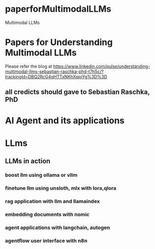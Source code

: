 # paperforMultimodalLLMs
Multimodal LLMs


# Papers for Understanding Multimodal LLMs
Please refer the blog at https://www.linkedin.com/pulse/understanding-multimodal-llms-sebastian-raschka-phd-t7h5c/?trackingId=DBQ2RcG4qHTTxNKhXqpiYg%3D%3D


## all credicts should gave to Sebastian Raschka, PhD


# AI Agent and its applications


# LLms



## LLMs in action

### boost llm using ollama or vllm
### finetune llm using unsloth, mlx with lora,qlora
### rag application with llm and llamaindex
### embedding documents with nomic
### agent applications with langchain, autogen
### agentflow user interface with n8n
